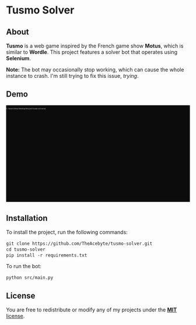 # Tusmo Solver

## About
**Tusmo** is a web game inspired by the French game show **Motus**, which is similar to **Wordle**. This project features a solver bot that operates using **Selenium**.

**Note:** The bot may occasionally stop working, which can cause the whole instance to crash. I'm still trying to fix this issue, *trying*.

## Demo
![Tusmo Solver Demonstration](demo.gif)

## Installation
To install the project, run the following commands:
```
git clone https://github.com/TheAcebyte/tusmo-solver.git
cd tusmo-solver
pip install -r requirements.txt
```

To run the bot:
```
python src/main.py
```

## License
You are free to redistribute or modify any of my projects under the [**MIT** license](LICENSE).

